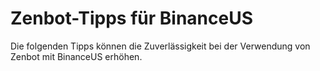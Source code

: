 # Zenbot-Tipps für BinanceUS

Die folgenden Tipps können die Zuverlässigkeit bei der Verwendung von Zenbot mit BinanceUS erhöhen.

## 



